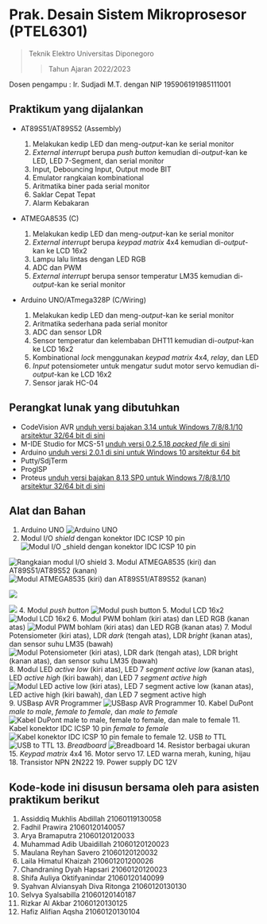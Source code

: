 # Prak. Desain Sistem Mikroprosesor (PTEL6301) 
> Teknik Elektro Universitas Diponegoro 
>> Tahun Ajaran 2022/2023

Dosen pengampu : Ir. Sudjadi M.T. dengan NIP 195906191985111001 
## Praktikum yang dijalankan
- AT89S51/AT89S52 (Assembly)
  1. Melakukan kedip LED dan meng-_output_-kan ke serial monitor
  2. _External interrupt_ berupa _push button_ kemudian di-_output_-kan ke LED, LED 7-Segment, dan serial monitor 
  3. Input, Debouncing Input, Output mode BIT
  4. Emulator rangkaian kombinational
  5. Aritmatika biner pada serial monitor
  6. Saklar Cepat Tepat
  7. Alarm Kebakaran
  
- ATMEGA8535 (C)
  1. Melakukan kedip LED dan meng-_output_-kan ke serial monitor
  2. _External interrupt_ berupa _keypad matrix_ 4x4 kemudian di-_output_-kan ke LCD 16x2
  3. Lampu lalu lintas dengan LED RGB
  4. ADC dan PWM
  5. _External interrupt_ berupa sensor temperatur LM35 kemudian di-_output_-kan ke serial monitor
  
- Arduino UNO/ATmega328P (C/Wiring)
  1. Melakukan kedip LED dan meng-_output_-kan ke serial monitor
  2. Aritmatika sederhana pada serial monitor
  3. ADC dan sensor LDR 
  4. Sensor temperatur dan kelembaban DHT11 kemudian di-_output_-kan ke LCD 16x2
  5. Kombinational _lock_ menggunakan _keypad matrix_ 4x4, _relay_, dan LED
  6. _Input_ potensiometer untuk mengatur sudut motor servo kemudian di-_output_-kan ke LCD 16x2
  7. Sensor jarak HC-04

## Perangkat lunak yang dibutuhkan
- CodeVision AVR [unduh versi bajakan 3.14 untuk Windows 7/8/8.1/10 arsitektur 32/64 bit di sini](https://getintopc.com/softwares/development/codevisionavr-advanced-free-download/)
- M-IDE Studio for MCS-51 [unduh versi 0.2.5.18 _packed file_ di sini](http://www.opcube.com/software/midepack02518.exe)
- Arduino [unduh versi 2.0.1 di sini untuk Windows 10 arsitektur 64 bit](https://downloads.arduino.cc/arduino-ide/arduino-ide_2.0.1_Windows_64bit.exe)
- Putty/SdjTerm
- ProgISP 
- Proteus [unduh versi bajakan 8.13 SP0 untuk Windows 7/8/8.1/10 arsitektur 32/64 bit di sini](https://getintopc.com/softwares/pcb-design/proteus-professional-2021-free-download-5219458/)

## Alat dan Bahan
1. Arduino UNO
![Arduino UNO](/images/arduino%20uno.png)
2. Modul I/O _shield_ dengan konektor IDC ICSP 10 pin
![Modul I/O _shield dengan konektor IDC ICSP 10 pin](/images/m00%20io%20shield.jpg)

![Rangkaian modul I/O _shield_](/images/m00%20rangkaian%20io%20shield.jpg)
3. Modul ATMEGA8535 (kiri) dan AT89S51/AT89S52 (kanan)
![Modul ATMEGA8535 (kiri) dan AT89S51/AT89S52 (kanan)](/images/m01%20foto%20modul%20mikrokontroler.jpg)

![](/images/m01%20rangkaian%20at8535%20modul%20mikrokontroler.jpg)

![](/images/m01%20rangkaian%20at89s51%20modul%20mikrokontroler.jpg)
4. Modul _push button_
![Modul _push button_](/images/m02%20foto%20modul%20push%20button.jpg)
5. Modul LCD 16x2
![Modul LCD 16x2](/images/m03%20foto%20modul%20lcd.jpg)
6. Modul PWM bohlam (kiri atas) dan LED RGB (kanan atas)
![Modul PWM bohlam (kiri atas) dan LED RGB (kanan atas)](/images/m04%20foto%20modul%20pwm.jpg)
7. Modul Potensiometer (kiri atas), LDR _dark_ (tengah atas), LDR _bright_ (kanan atas), dan sensor suhu LM35 (bawah)
![Modul Potensiometer (kiri atas), LDR _dark_ (tengah atas), LDR _bright_ (kanan atas), dan sensor suhu LM35 (bawah)](/images/m05%20foto%20modul%20input%20analog.jpg)
8. Modul LED _active low_ (kiri atas), LED 7 _segment active low_ (kanan atas), LED _active high_ (kiri bawah), dan LED 7 _segment active high_
![Modul LED _active low_ (kiri atas), LED 7 _segment active low_ (kanan atas), LED _active high_ (kiri bawah), dan LED 7 _segment active high_](/images/m06%20modul%20led%20dan%207%20segment.jpg)
9. USBasp AVR Programmer
![USBasp AVR _Programmer_](/images/usbasp.jpg)
10. Kabel DuPont _male to male_, _female to female_, dan _male to female_
![Kabel DuPont _male to male_, _female to female_, dan _male to female_](/images/kabel%20jumper.png)
11. Kabel konektor IDC ICSP 10 pin _female to female_
![Kabel konektor IDC ICSP 10 pin _female to female_](/images/kabel%20pita%2010%20plus%20female%20header.png)
12. USB _to_ TTL
![USB _to_ TTL](/images/usb%20to%20serial.png)
13. _Breadboard_
![_Breadboard_](/images/bread%20board.png)
14. Resistor berbagai ukuran
15. _Keypad matrix_ 4x4
16. Motor servo
17. LED warna merah, kuning, hijau
18. Transistor NPN 2N222
19. Power supply DC 12V

## Kode-kode ini disusun bersama oleh para asisten praktikum berikut
1. Assiddiq Mukhlis Abdillah 21060119130058
2. Fadhil Prawira 21060120140057
3. Arya Bramaputra 21060120120033
4. Muhammad Adib Ubaidillah 21060120120023
5. Maulana Reyhan Savero 21060120120032
6. Laila Himatul Khaizah  210601201200026
7. Chandraning Dyah Hapsari 21060120120023
8. Shifa Auliya Oktifyanindar 21060120140099
9. Syahvan Alviansyah Diva Ritonga 21060120130130
10. Selvya Syalsabilla 21060120140187
11. Rizkar Al Akbar 21060120130125
12. Hafiz Alifian Aqsha 21060120130104
